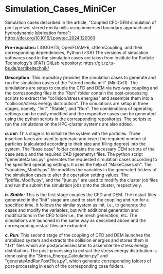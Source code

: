 # Simulation_Cases_MiniCer
Simulation cases described in the article, "Coupled CFD-DEM simulation of pin-type wet stirred media mills using immersed boundary approach and hydrodynamic lubrication force": https://doi.org/10.1016/j.powtec.2024.120060

**Pre-requisites:**
LIGGGHTS, OpenFOAM-6, cfdemCoupling, and their corresponding dependencies, Python (>3.6)
The versions of simulation softwares used in the simulation cases are taken from Institute for Particle Technology's (iPAT) GitLab repository: https://git.rz.tu-bs.de/partikeltechnik/

**Description:**
This repository provides the simulation cases to generate and run the simulation cases of the "stirred media mill" (MiniCeR). The simulations are setup to couple the CFD and DEM via two-way coupling and the corresponding files in the "Run" folder contain the post-processing scripts to extract the "collision/stress energies" and assemble them into a "collision/stress energy distribution". The simulations are setup in three stages, namely, "Init", "Stable", and "Run". The combinations of operating settings can be easily modified and the respective cases can be generated using the python scripts in the corresponding repositories. The scripts to run the simulations on the HPC-cluster systems are also added.

**_a. Init:_** This stage is to initialize the system with the particles. Three insertion faces are used to generate and insert the required number of particles (calculated according to their size and filling degree) into the system. The "base case" folder contains the necessary DEM scripts of the case setup and the required CAD (geometry) files. The python script "generateCases.py" generates the requested simulation cases according to the specified operating settings. It uses the help of "MakeCases.sh". The "variables_Modify.py" file modifies the variables in the generated folders of the simulation cases to alter the operation setting values. The "jobfile_Modify.py", and the "jrun.py" are used to modify the cluster job files and run the submit the simulation jobs onto the cluster, respectively.

**_b. Stable:_** This is the first stage couples the CFD and DEM. The restart files generated in the "Init" stage are used to start the coupling and run for a specified time. It follows the similar system as init, i.e., to generate the cases and modify the variables, but with additional generation and modifications in the CFD folder i.e., the mesh generation, etc. The simulations are launched in the same way as described above and the corresponding restart files are extracted.

**_c. Run:_** This second stage of the coupling of CFD and DEM launches the srabilized system and extracts the collision energies and stores them in ".txt" files which are postprocessed later to assemble the stress energy distribution. The post-processing to extract the stress energy distribution is done using the "Stress_Energy_Calculation.py" and "generateAndRunPostFiles.py", which generate corresponding folders of post-processing in each of the corresponding case folders.
